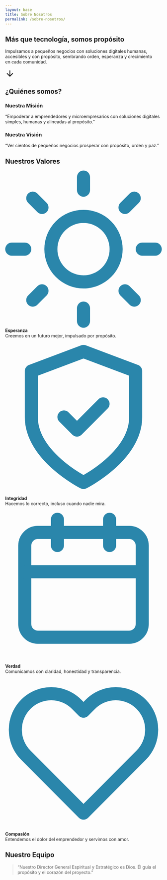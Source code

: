```yaml
---
layout: base
title: Sobre Nosotros
permalink: /sobre-nosotros/
---
```


<section class="hero hero-sobre-nosotros">
  <div class="hero-overlay"></div>
  <div class="hero-content">
    <h1>M&aacute;s que tecnolog&iacute;a, somos prop&oacute;sito</h1>
    <p>Impulsamos a pequeños negocios con soluciones digitales humanas, accesibles y con propósito, sembrando orden, esperanza y crecimiento en cada comunidad.</p>
    <a href="#sobre-nosotros" class="flecha-scroll" aria-label="Conocer m&aacute;s sobre nosotros">
      <svg xmlns="http://www.w3.org/2000/svg" width="30" height="30" viewBox="0 0 24 24" fill="none" stroke="currentColor" stroke-width="2" stroke-linecap="round" stroke-linejoin="round">
        <line x1="12" y1="5" x2="12" y2="19"></line>
        <polyline points="19,12 12,19 5,12"></polyline>
      </svg>
    </a>
  </div>
</section>
<div class="post-hero-espaciado"></div>
<section id="sobre-nosotros" class="seccion">
<h2 class="titulo-h2 centrado">&iquest;Qui&eacute;nes somos?</h2>
<div class="flex-horizontal">
  <div class="columna centrado mision">
    <h3 class="subtitulo">Nuestra Misi&oacute;n</h3>
    <div class="contenido-columna">
      <p class="texto-cuerpo centrado">
        “Empoderar a emprendedores y microempresarios con soluciones digitales simples, humanas y alineadas al propósito.”
      </p>
    </div>
  </div>
  <div class="columna centrado vision">
    <h3 class="subtitulo">Nuestra Visi&oacute;n</h3>
    <div class="contenido-columna">
      <p class="texto-cuerpo centrado">
        “Ver cientos de pequeños negocios prosperar con propósito, orden y paz.”
      </p>
    </div>
  </div>
</div>

<div class="espaciado-vertical"></div>
<h2 class="titulo-h2 centrado mt-2-5">Nuestros Valores</h2>

<div class="valores-grid">
  <div class="valor">
    <div class="icono-wrapper"><svg class="icono" viewBox="0 0 24 24" fill="none" stroke="#2A86AB" stroke-width="2" stroke-linecap="round" stroke-linejoin="round"><circle cx="12" cy="12" r="5"/><path d="M12 1v2"/><path d="M12 21v2"/><path d="M4.22 4.22l1.42 1.42"/><path d="M18.36 18.36l1.42 1.42"/><path d="M1 12h2"/><path d="M21 12h2"/><path d="M4.22 19.78l1.42-1.42"/><path d="M18.36 5.64l1.42-1.42"/></svg></div>
    <strong>Esperanza</strong><br>Creemos en un futuro mejor, impulsado por prop&oacute;sito.
  </div>
  <div class="valor">
    <div class="icono-wrapper"><svg class="icono" viewBox="0 0 24 24" fill="none" stroke="#2A86AB" stroke-width="2" stroke-linecap="round" stroke-linejoin="round"><path d="M12 22s8-4 8-10V5l-8-3-8 3v7c0 6 8 10 8 10z"/><path d="M9 12l2 2 4-4"/></svg></div>
    <strong>Integridad</strong><br>Hacemos lo correcto, incluso cuando nadie mira.
  </div>
  <div class="valor">
    <div class="icono-wrapper"><svg class="icono" viewBox="0 0 24 24" fill="none" stroke="#2A86AB" stroke-width="2" stroke-linecap="round" stroke-linejoin="round"><rect x="3" y="4" width="18" height="16" rx="2"/><path d="M16 2v4"/><path d="M8 2v4"/><path d="M3 10h18"/></svg></div>
    <strong>Verdad</strong><br>Comunicamos con claridad, honestidad y transparencia.
  </div>
  <div class="valor">
    <div class="icono-wrapper"><svg class="icono" viewBox="0 0 24 24" fill="none" stroke="#2A86AB" stroke-width="2" stroke-linecap="round" stroke-linejoin="round"><path d="M20.84 4.61a5.5 5.5 0 0 0-7.78 0L12 5.67l-1.06-1.06a5.5 5.5 0 0 0-7.78 7.78l8.84 8.84 8.84-8.84a5.5 5.5 0 0 0 0-7.78z"/></svg></div>
    <strong>Compasi&oacute;n</strong><br>Entendemos el dolor del emprendedor y servimos con amor.
  </div>
</div>

<div class="espaciado-vertical"></div>
<h2 class="titulo-h2 centrado mt-2-5">Nuestro Equipo</h2>
<!-- <div class="centrado">
  <img src="/images/equipo.jpg" alt="Equipo de Negocios que Fluyen en espacio colaborativo" class="imagen-parallax">
</div>
 -->
<blockquote class="texto-espiritual">
  “Nuestro Director General Espiritual y Estrat&eacute;gico es Dios. &Eacute;l gu&iacute;a el prop&oacute;sito y el coraz&oacute;n del proyecto.”
</blockquote>

</section>
